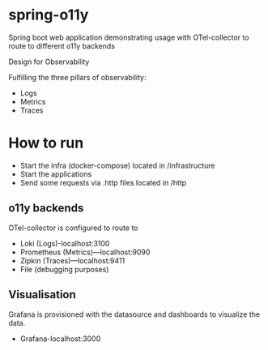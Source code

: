 # spring-o11y

Spring boot web application demonstrating usage with OTel-collector to route to different o11y backends

Design for Observability

Fulfilling the three pillars of observability:

- Logs
- Metrics
- Traces

# How to run

- Start the infra (docker-compose) located in /infrastructure
- Start the applications
- Send some requests via .http files located in /http

## o11y backends

OTel-collector is configured to route to

- Loki (Logs)-localhost:3100
- Prometheus (Metrics)—localhost:9090
- Zipkin (Traces)—localhost:9411
- File (debugging purposes)

## Visualisation

Grafana is provisioned with the datasource and dashboards to visualize the data.

- Grafana-localhost:3000